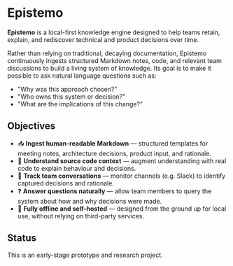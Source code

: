 # Epistemo

**Epistemo** is a local-first knowledge engine designed to help teams retain, explain, and rediscover technical and product decisions over time.

Rather than relying on traditional, decaying documentation, Epistemo continuously ingests structured Markdown notes, code, and relevant team discussions to build a living system of knowledge. Its goal is to make it possible to ask natural language questions such as:

- "Why was this approach chosen?"
- "Who owns this system or decision?"
- "What are the implications of this change?"

## Objectives

- 📥 **Ingest human-readable Markdown** — structured templates for meeting notes, architecture decisions, product input, and rationale.
- 🧠 **Understand source code context** — augment understanding with real code to explain behaviour and decisions.
- 💬 **Track team conversations** — monitor channels (e.g. Slack) to identify captured decisions and rationale.
- ❓ **Answer questions naturally** — allow team members to query the system about how and why decisions were made.
- 🔐 **Fully offline and self-hosted** — designed from the ground up for local use, without relying on third-party services.

## Status
This is an early-stage prototype and research project.
